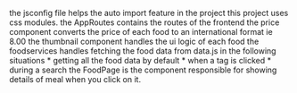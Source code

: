 the jsconfig file helps the auto import feature in the project 
this project uses css modules.
the AppRoutes contains the routes of the frontend 
the price component converts the price of each food to an international format ie 8.00
the thumbnail component handles the ui logic of each food 
the foodservices handles fetching the food data from data.js in the following situations
    * getting all the food data by default 
    * when a tag is clicked
    * during a search
the FoodPage is the component responsible for showing details of meal when you click on it.

